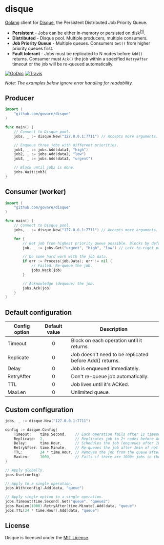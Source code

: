 # disque

[Golang](http://golang.org/) client for [Disque](https://github.com/antirez/disque), the Persistent Distributed Job Priority Queue.

- **Persistent** - Jobs can be either in-memory or persisted on disk<sup>[[1]](https://github.com/antirez/disque#disque-and-disk-persistence)</sup>.
- **Distributed** - Disque pool. Multiple producers, multiple consumers.
- **Job Priority Queue** - Multiple queues. Consumers `Get()` from higher priority queues first.
- **Fault tolerant** - Jobs must be replicated to N nodes before `Add()` returns. Consumer must `Ack()` the job within a specified `RetryAfter` timeout or the job will be re-queued automatically.

[![GoDoc](https://godoc.org/github.com/goware/disque?status.png)](https://godoc.org/github.com/goware/disque)
[![Travis](https://travis-ci.org/goware/disque.svg?branch=master)](https://travis-ci.org/goware/disque)

*Note: The examples below ignore error handling for readability.*

## Producer

```go
import (
    "github.com/goware/disque"
)

func main() {
    // Connect to Disque pool.
    jobs, _ := disque.New("127.0.0.1:7711") // Accepts more arguments.

    // Enqueue three jobs with different priorities.
    job1, _ := jobs.Add(data1, "high")
    job2, _ := jobs.Add(data2, "low")
    job3, _ := jobs.Add(data3, "urgent")

    // Block until job3 is done.
    jobs.Wait(job3)
}
```

## Consumer (worker)

```go
import (
    "github.com/goware/disque"
)

func main() {
    // Connect to Disque pool.
    jobs, _ := disque.New("127.0.0.1:7711") // Accepts more arguments.

    for {
        // Get job from highest priority queue possible. Blocks by default.
        job, _ := jobs.Get("urgent", "high", "low") // Left-to-right priority.

        // Do some hard work with the job data.
        if err := Process(job.Data); err != nil {
            // Failed. Re-queue the job.
            jobs.Nack(job)
        }

        // Acknowledge (dequeue) the job.
        jobs.Ack(job)
    }
}
```

## Default configuration

| Config option | Default value | Description  |
| ------------- |:-------------:| ------------ |
| Timeout       | 0             | Block on each operation until it returns. |
| Replicate     | 0             | Job doesn't need to be replicated before Add() returns. |
| Delay         | 0             | Job is enqueued immediately. |
| RetryAfter    | 0             | Don't re-queue job automatically. |
| TTL           | 0             | Job lives until it's ACKed. |
| MaxLen        | 0             | Unlimited queue. |

## Custom configuration

```go
jobs, _ := disque.New("127.0.0.1:7711")

config := disque.Config{
    Timeout:    time.Second,    // Each operation fails after 1s timeout elapses.
    Replicate:  2,              // Replicates job to 2+ nodes before Add() returns.
    Delay:      time.Hour,      // Schedules the job (enqueues after 1h).
    RetryAfter: time.Minute,    // Re-queues the job after 1min of not being ACKed.
    TTL:        24 * time.Hour, // Removes the job from the queue after one day.
    MaxLen:     1000,           // Fails if there are 1000+ jobs in the queue.
}

// Apply globally.
jobs.Use(config)

// Apply to a single operation.
jobs.With(config).Add(data, "queue")

// Apply single option to a single operation.
jobs.Timeout(time.Second).Get("queue", "queue2")
jobs.MaxLen(1000).RetryAfter(time.Minute).Add(data, "queue")
jobs.TTL(24 * time.Hour).Add(data, "queue")
```

## License
Disque is licensed under the [MIT License](./LICENSE).
